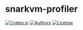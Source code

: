 # snarkvm-profiler

[![Crates.io](https://img.shields.io/crates/v/snarkvm-profiler.svg?color=neon)](https://crates.io/crates/snarkvm-profiler)
[![Authors](https://img.shields.io/badge/authors-Aleo-orange.svg)](https://aleo.org)
[![License](https://img.shields.io/badge/License-GPLv3-blue.svg)](./LICENSE.md)
